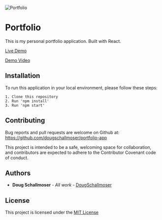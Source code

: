 ![Portfolio](https://user-images.githubusercontent.com/65590878/100535056-3fe41880-31ca-11eb-95ac-d363cef10403.png)

# Portfolio

This is my personal portfolio application. Built with React.

[Live Demo](https://www.dougschallmoser.com/)

[Demo Video](https://youtu.be/bDkkOsjkGZE)


## Installation

To run this application in your local environment, please follow these steps:

```
1. Clone this repository
2. Run 'npm install'
3. Run 'npm start'
```


## Contributing

Bug reports and pull requests are welcome on Github at:
https://github.com/dougschallmoser/portfolio-app

This project is intended to be a safe, welcoming space for collaboration, and contributors are expected to adhere to the Contributor Covenant code of conduct.
 

## Authors

* **Doug Schallmoser** - *All work* - [DougSchallmoser](https://github.com/dougschallmoser)


## License

This project is licensed under the [MIT License](https://opensource.org/licenses/MIT)
